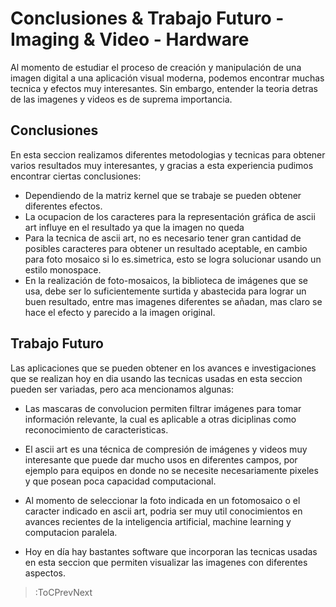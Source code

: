 # Conclusiones & Trabajo Futuro - Imaging & Video - Hardware

Al momento de estudiar el proceso de creación y manipulación de una imagen digital a una aplicación visual moderna, podemos encontrar muchas tecnica y efectos muy interesantes. Sin embargo, entender la teoria detras de las imagenes y videos es de suprema importancia.

## Conclusiones

En esta seccion realizamos diferentes metodologias y tecnicas para obtener varios resultados muy interesantes, y gracias a esta experiencia pudimos encontrar ciertas conclusiones:

- Dependiendo de la matriz kernel que se trabaje se pueden obtener diferentes efectos.
- La ocupacion de los caracteres para la representación gráfica de ascii art influye en el resultado ya que la imagen no queda 
- Para la tecnica de ascii art, no es necesario tener gran cantidad de posibles caracteres para obtener un resultado aceptable, en cambio para foto mosaico si lo es.simetrica, esto se logra solucionar usando un estilo monospace.
- En la realización de foto-mosaicos, la biblioteca de imágenes que se usa, debe ser lo suficientemente surtida y abastecida para lograr un buen resultado, entre mas imagenes diferentes se añadan, mas claro se hace el efecto y parecido a la imagen original.

## Trabajo Futuro

Las aplicaciones que se pueden obtener en los avances e investigaciones que se realizan hoy en dia usando las tecnicas usadas en esta seccion pueden ser variadas, pero aca mencionamos algunas:

- Las mascaras de convolucion permiten filtrar imágenes para tomar información relevante, la cual es aplicable a otras diciplinas como reconocimiento de caracteristicas.

- El ascii art es una técnica de compresión de imágenes y videos muy interesante que puede dar mucho usos en diferentes campos, por ejemplo para equipos en donde no se necesite necesariamente pixeles y que posean poca capacidad computacional.
- Al momento de seleccionar la foto indicada en un fotomosaico o el caracter indicado en ascii art, podria ser muy util conocimientos en avances recientes de la inteligencia artificial, machine learning y computacion paralela.
- Hoy en día hay bastantes software que incorporan las tecnicas usadas en esta seccion que permiten visualizar las imagenes con diferentes aspectos.

> :ToCPrevNext
